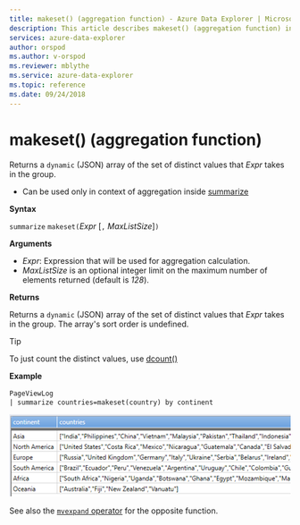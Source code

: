 ```yaml
---
title: makeset() (aggregation function) - Azure Data Explorer | Microsoft Docs
description: This article describes makeset() (aggregation function) in Azure Data Explorer.
services: azure-data-explorer
author: orspod
ms.author: v-orspod
ms.reviewer: mblythe
ms.service: azure-data-explorer
ms.topic: reference
ms.date: 09/24/2018
---
```

# makeset() (aggregation function)

Returns a `dynamic` (JSON) array of the set of distinct values that *Expr* takes in the group.

* Can be used only in context of aggregation inside [summarize](summarizeoperator.md)

**Syntax**

`summarize` `makeset(`*Expr* [`,` *MaxListSize*]`)`

**Arguments**

* *Expr*: Expression that will be used for aggregation calculation.
* *MaxListSize* is an optional integer limit on the maximum number of elements returned (default is *128*).

**Returns**

Returns a `dynamic` (JSON) array of the set of distinct values that *Expr* takes in the group.
The array's sort order is undefined.

> [!TIP]
> To just count the distinct values, use [dcount()](dcount-aggfunction.md)

**Example**

```kusto
PageViewLog 
| summarize countries=makeset(country) by continent
```

![alt text](./images/aggregations/makeset.png "makeset")

See also the [`mvexpand` operator](mvexpandoperator.md) for the opposite function.